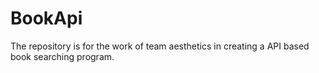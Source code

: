 # BookApi
The repository is for the work of team aesthetics in creating a API based book searching program.
